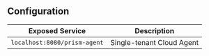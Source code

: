 ## Configuration

|Exposed Service|Description|
|-|-|
|`localhost:8080/prism-agent`|Single-tenant Cloud Agent|

